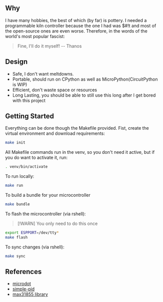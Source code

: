 ## Why
I have many hobbies, the best of which (by far) is pottery. I needed a programmable kiln controller because the one I had was $#!t and most of the open-source ones are even worse. Therefore, in the words of the world's most popular fascist:
> Fine, I'll do it myself!
> -- Thanos

## Design
 - Safe, I don't want meltdowns.
 - Portable, should run on CPython as well as MicroPython(CircuitPython is WIP)
 - Efficient, don't waste space or resources
 - Long Lasting, you should be able to still use this long after I get bored with this project

## Getting Started
Everything can be done though the Makefile provided.
Fist, create the virtual environment and download requirements:
```sh
make init
```

All Makefile commands run in the venv, so you don't need it active, but if you do want to activate it, run:
```sh
. venv/bin/activate
```

To run locally:
```sh
make run
```

To build a bundle for your microcontroller
```sh
make bundle
```

To flash the microcontroller (via rshell):
> [!WARN]
> You only need to do this once
```sh
export ESPPORT=/dev/tty*
make flash
```

To sync changes (via rshell):
```sh
make sync
```

## References
 - [microdot](https://microdot.readthedocs.io/en/latest/#)
 - [simple-pid](https://micropython-simple-pid.readthedocs.io/en/latest/index.html)
 - [max31855 library](https://github.com/nostoslabs/max31855_micro_python/)
